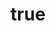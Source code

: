 ---
imgURL: https://res.cloudinary.com/dmfr1l3tj/image/upload/v1743349240/website-empty-pages_bews2k.webp
title:
    en: Customize your service timetable
    es: w
description: 
    en: Easily customize your service timetable to match your availability and needs.
    es: w
---